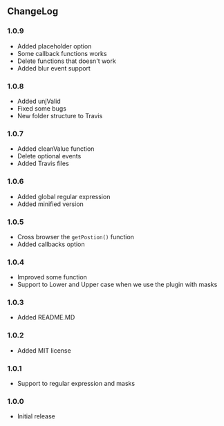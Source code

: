 ## ChangeLog

### 1.0.9
* Added placeholder option
* Some callback functions works
* Delete functions that doesn't work
* Added blur event support

### 1.0.8
* Added unjValid
* Fixed some bugs
* New folder structure to Travis

### 1.0.7
* Added cleanValue function
* Delete optional events
* Added Travis files

### 1.0.6
* Added global regular expression
* Added minified version

### 1.0.5
* Cross browser the `getPostion()` function
* Added callbacks option

### 1.0.4
* Improved some function
* Support to Lower and Upper case when we use the plugin with masks

### 1.0.3
* Added README.MD

### 1.0.2
* Added MIT license

### 1.0.1
* Support to regular expression and masks

### 1.0.0

* Initial release